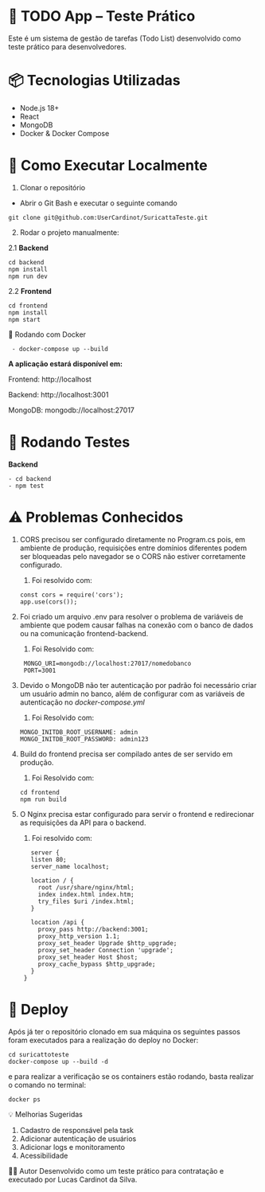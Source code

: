 # 📝 TODO App – Teste Prático
 Este é um sistema de gestão de tarefas (Todo List) desenvolvido como teste prático para desenvolvedores.

# 📦 Tecnologias Utilizadas
- Node.js 18+
- React
- MongoDB
- Docker & Docker Compose

# 🚀 Como Executar Localmente
1. Clonar o repositório
  - Abrir o Git Bash e executar o seguinte comando
   ```
   git clone git@github.com:UserCardinot/SuricattaTeste.git
   ```

2. Rodar o projeto manualmente:

2.1 **Backend**
```
cd backend
npm install
npm run dev 
```
2.2 **Frontend**  
```
cd frontend
npm install
npm start
```

🐳 Rodando com Docker
```
 - docker-compose up --build
```

**A aplicação estará disponível em:**

Frontend: http://localhost

Backend: http://localhost:3001

MongoDB: mongodb://localhost:27017

# 🧪 Rodando Testes

**Backend**
```
- cd backend
- npm test
```
# ⚠️ Problemas Conhecidos
1. CORS precisou ser configurado diretamente no Program.cs pois, em ambiente de produção, requisições entre domínios diferentes podem ser bloqueadas pelo navegador se o CORS não estiver corretamente configurado.
   1. Foi resolvido com:
      
   ```
   const cors = require('cors');
   app.use(cors());
    ```
2. Foi criado um arquivo .env para resolver o problema de variáveis de ambiente que podem causar falhas na conexão com o banco de dados ou na comunicação frontend-backend.
   1. Foi Resolvido com:
      
   ```
    MONGO_URI=mongodb://localhost:27017/nomedobanco
    PORT=3001
   ```

3. Devido o MongoDB não ter autenticação por padrão foi necessário criar um usuário admin no banco, além de configurar com as variáveis de autenticação no *docker-compose.yml*
   1. Foi Resolvido com:
      
   ```
   MONGO_INITDB_ROOT_USERNAME: admin
   MONGO_INITDB_ROOT_PASSWORD: admin123
   ```
4. Build do frontend precisa ser compilado antes de ser servido em produção.
   1. Foi Resolvido com:

   ```
   cd frontend
   npm run build
   ```
5. O Nginx precisa estar configurado para servir o frontend e redirecionar as requisições da API para o backend.
   1. Foi resolvido com:

   ```
      server {
      listen 80;
      server_name localhost;
    
      location / {
        root /usr/share/nginx/html;
        index index.html index.htm;
        try_files $uri /index.html;
      }
    
      location /api {
        proxy_pass http://backend:3001;
        proxy_http_version 1.1;
        proxy_set_header Upgrade $http_upgrade;
        proxy_set_header Connection 'upgrade';
        proxy_set_header Host $host;
        proxy_cache_bypass $http_upgrade;
      }
    }
    ```

# 🚀 Deploy
Após já ter o repositório clonado em sua máquina os seguintes passos foram executados para a realização do deploy no Docker:
```
cd suricattoteste
docker-compose up --build -d
```

e para realizar a verificação se os containers estão rodando, basta realizar o comando no terminal:
```
docker ps
```

💡 Melhorias Sugeridas

1. Cadastro de responsável pela task
2. Adicionar autenticação de usuários
3. Adicionar logs e monitoramento
4. Acessibilidade

👨‍💻 Autor
Desenvolvido como um teste prático para contratação e executado por Lucas Cardinot da Silva.

